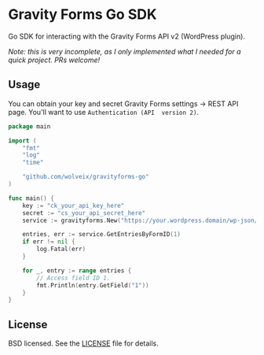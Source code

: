 # Gravity Forms Go SDK

Go SDK for interacting with the Gravity Forms API v2 (WordPress plugin).

_Note: this is very incomplete, as I only implemented what I needed for a quick project. PRs welcome!_

## Usage

You can obtain your key and secret Gravity Forms settings -> REST API page. You'll want to use `Authentication (API 
version 2)`.

```go
package main

import (
	"fmt"
	"log"
	"time"

	"github.com/wolveix/gravityforms-go"
)

func main() {
	key := "ck_your_api_key_here"
	secret := "cs_your_api_secret_here"
	service := gravityforms.New("https://your.wordpress.domain/wp-json/gf/v2", key, secret, 15*time.Second, false)

	entries, err := service.GetEntriesByFormID(1)
	if err != nil {
		log.Fatal(err)
	}

	for _, entry := range entries {
		// Access field ID 1.
		fmt.Println(entry.GetField("1"))
	}
}
```

## License

BSD licensed. See the [LICENSE](LICENSE) file for details.